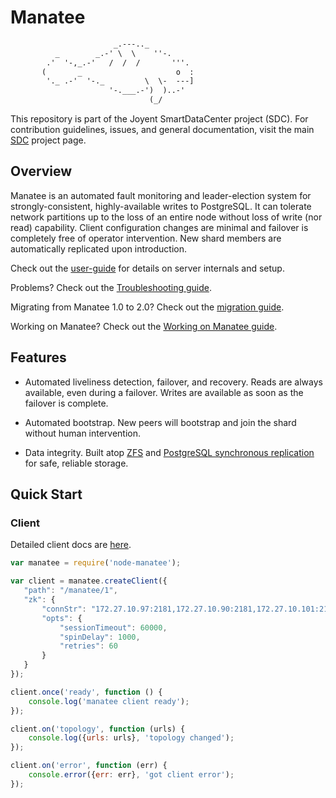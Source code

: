 <!--
    This Source Code Form is subject to the terms of the Mozilla Public
    License, v. 2.0. If a copy of the MPL was not distributed with this
    file, You can obtain one at http://mozilla.org/MPL/2.0/.
-->

<!--
    Copyright (c) 2018, Joyent, Inc.
    Copyright 2022 MNX Cloud, Inc.
-->

# Manatee

```txt
                       _.---.._
          _        _.-' \  \    ''-.
        .'  '-,_.-'   /  /  /       '''.
       (       _                     o  :
        '._ .-'  '-._         \  \-  ---]
                      '-.___.-')  )..-'
                               (_/
```

This repository is part of the Joyent SmartDataCenter project (SDC).  For
contribution guidelines, issues, and general documentation, visit the main
[SDC](http://github.com/TritonDataCenter/sdc) project page.

## Overview

Manatee is an automated fault monitoring and leader-election system for
strongly-consistent, highly-available writes to PostgreSQL.  It can tolerate
network partitions up to the loss of an entire node without loss of write (nor
read) capability.  Client configuration changes are minimal and failover is
completely free of operator intervention.  New shard members are automatically
replicated upon introduction.

Check out the [user-guide](docs/user-guide.md) for details on server internals
and setup.

Problems? Check out the [Troubleshooting guide](docs/trouble-shooting.md).

Migrating from Manatee 1.0 to 2.0?  Check out the [migration
guide](docs/migrate-1-to-2.md).

Working on Manatee? Check out the [Working on Manatee
guide](docs/working-on-manatee.md).

## Features

* Automated liveliness detection, failover, and recovery. Reads are always
  available, even during a failover. Writes are available as soon as the
  failover is complete.

* Automated bootstrap. New peers will bootstrap and join the shard
  without human intervention.

* Data integrity. Built atop [ZFS](http://en.wikipedia.org/wiki/ZFS) and
  [PostgreSQL synchronous
  replication](http://www.postgresql.org/docs/9.2/static/warm-standby.html#SYNCHRONOUS-REPLICATION)
  for safe, reliable
  storage.

## Quick Start

### Client

Detailed client docs are [here](https://github.com/TritonDataCenter/node-manatee).

```javascript
var manatee = require('node-manatee');

var client = manatee.createClient({
   "path": "/manatee/1",
   "zk": {
       "connStr": "172.27.10.97:2181,172.27.10.90:2181,172.27.10.101:2181",
       "opts": {
           "sessionTimeout": 60000,
           "spinDelay": 1000,
           "retries": 60
       }
   }
});

client.once('ready', function () {
    console.log('manatee client ready');
});

client.on('topology', function (urls) {
    console.log({urls: urls}, 'topology changed');
});

client.on('error', function (err) {
    console.error({err: err}, 'got client error');
});
```

